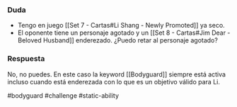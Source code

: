 ### Duda
- Tengo en juego [[Set 7 - Cartas#Li Shang - Newly Promoted]] ya seco.
- El oponente tiene un personaje agotado y un [[Set 8 - Cartas#Jim Dear - Beloved Husband]] enderezado.
¿Puedo retar al personaje agotado?
### Respuesta
No, no puedes. En este caso la keyword [[Bodyguard]] siempre está activa incluso cuando está enderezada con lo que es un objetivo válido para Li.

#bodyguard #challenge #static-ability 
